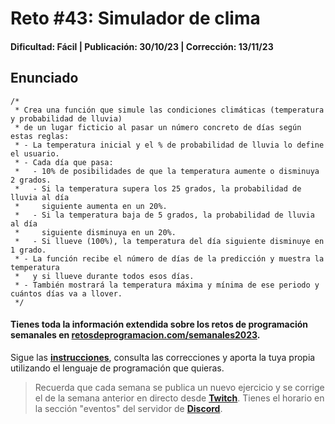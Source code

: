 # Reto #43: Simulador de clima
#### Dificultad: Fácil | Publicación: 30/10/23 | Corrección: 13/11/23

## Enunciado

```
/*
 * Crea una función que simule las condiciones climáticas (temperatura y probabilidad de lluvia)
 * de un lugar ficticio al pasar un número concreto de días según estas reglas:
 * - La temperatura inicial y el % de probabilidad de lluvia lo define el usuario.
 * - Cada día que pasa:
 *   - 10% de posibilidades de que la temperatura aumente o disminuya 2 grados.
 *   - Si la temperatura supera los 25 grados, la probabilidad de lluvia al día 
 *     siguiente aumenta en un 20%.
 *   - Si la temperatura baja de 5 grados, la probabilidad de lluvia al día 
 *     siguiente disminuya en un 20%.
 *   - Si llueve (100%), la temperatura del día siguiente disminuye en 1 grado.
 * - La función recibe el número de días de la predicción y muestra la temperatura
 *   y si llueve durante todos esos días.
 * - También mostrará la temperatura máxima y mínima de ese periodo y cuántos días va a llover.
 */
```
#### Tienes toda la información extendida sobre los retos de programación semanales en **[retosdeprogramacion.com/semanales2023](https://retosdeprogramacion.com/semanales2023)**.

Sigue las **[instrucciones](../../README.md)**, consulta las correcciones y aporta la tuya propia utilizando el lenguaje de programación que quieras.

> Recuerda que cada semana se publica un nuevo ejercicio y se corrige el de la semana anterior en directo desde **[Twitch](https://twitch.tv/mouredev)**. Tienes el horario en la sección "eventos" del servidor de **[Discord](https://discord.gg/mouredev)**.